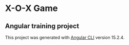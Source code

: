 # X-O-X Game
## Angular training project
This project was generated with [Angular CLI](https://github.com/angular/angular-cli) version 15.2.4.

